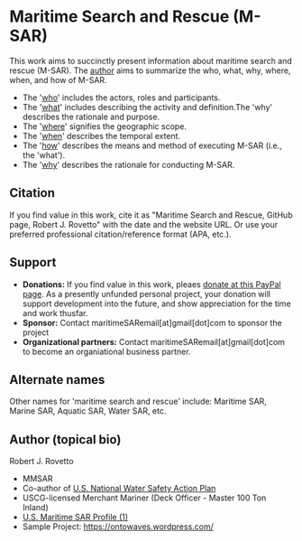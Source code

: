 # Maritime Search and Rescue (M-SAR)
This work aims to succinctly present information about maritime search and rescue (M-SAR). The [author](https://community.nasbla.org/network/members/profile?UserKey=952c6b10-a6c3-49f7-8356-c2bf1fa62097) aims to summarize the who, what, why, where, when, and how of M-SAR.
- The '[who](https://github.com/rrovetto/maritime-search-and-rescue/tree/main/who%20is%20in%20it)' includes the actors, roles and participants.
- The '[what](https://github.com/rrovetto/maritime-search-and-rescue/tree/main/what-is-it)' includes describing the activity and definition.The 'why' describes the rationale and purpose.
- The '[where](https://github.com/rrovetto/maritime-search-and-rescue/tree/main/where%20does%20it%20apply)' signifies the geographic scope.
- The '[when](https://github.com/rrovetto/maritime-search-and-rescue/tree/main/when%20is%20it%20employed)' describes the temporal extent.
- The '[how](https://github.com/rrovetto/maritime-search-and-rescue/tree/main/how%20is%20it%20applied)' describes the means and method of executing M-SAR (i.e., the 'what').
- The '[why](https://github.com/rrovetto/maritime-search-and-rescue/tree/main/why-is-it-important)' describes the rationale for conducting M-SAR.

## Citation 
If you find value in this work, cite it as "Maritime Search and Rescue, GitHub page, Robert J. Rovetto" with the date and the website URL. Or use your preferred professional citation/reference format (APA, etc.).

## Support
- **Donations:** If you find value in this work, pleaes [donate at this PayPal page](https://tinyurl.com/donate-rjr). As a presently unfunded personal project, your donation will support development into the future, and show appreciation for the time and work thusfar.
- **Sponsor:** Contact maritimeSARemail[at]gmail[dot]com to sponsor the project
- **Organizational partners:** Contact maritimeSARemail[at]gmail[dot]com to become an organiational business partner.

## Alternate names
Other names for 'maritime search and rescue' include: Maritime SAR, Marine SAR, Aquatic SAR, Water SAR, etc.

## Author (topical bio)
Robert J. Rovetto
- MMSAR
- Co-author of [U.S. National Water Safety Action Plan](https://www.watersafetyusa.org/uploads/7/0/6/0/70608285/usnwsap_v7.pdf)
- USCG-licensed Merchant Mariner (Deck Officer - Master 100 Ton Inland)
- [U.S. Maritime SAR Profile (1)](https://community.nasbla.org/network/members/profile?UserKey=952c6b10-a6c3-49f7-8356-c2bf1fa62097)
- Sample Project: https://ontowaves.wordpress.com/
